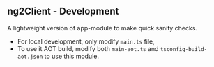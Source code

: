 ﻿## ng2Client - Development

A lightweight version of app-module to make quick sanity checks.

* For local development, only modify `main.ts` file,
* To use it AOT build, modify both `main-aot.ts` and `tsconfig-build-aot.json` to use this module.
